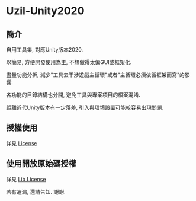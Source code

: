 # Uzil-Unity2020

## 簡介

自用工具集, 對應Unity版本2020.

以簡易, 方便開發使用為主, 不想做得太偏GUI或框架化.

盡量功能分拆, 減少"工具去干涉遊戲主循環"或者"主循環必須依循框架而寫"的影響.

各功能的目錄結構也分開, 避免工具與專案項目的檔案混淆.

距離近代Unity版本有一定落差, 引入與環境設置可能較容易出現問題.

## 授權使用

詳見 [License](LICENSE)

## 使用開放原始碼授權

詳見 [Lib License](./Assets/Import_out/Uzil/license)

若有遺漏, 還請告知. 謝謝.

